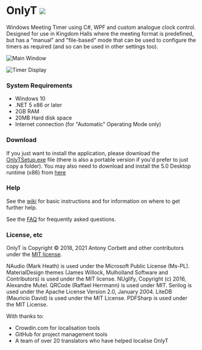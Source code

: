 # OnlyT <img src="https://ci.appveyor.com/api/projects/status/d0wra2jk7o23fagx?svg=true">

Windows Meeting Timer using C#, WPF and custom analogue clock control. Designed for use in Kingdom Halls where the meeting format is predefined, but has a "manual" and "file-based" mode that can be used to configure the timers as required (and so can be used in other settings too).

![Main Window](http://cv8.org.uk/soundbox/OnlyT/Images/MainWindow2.png)

![Timer Display](http://cv8.org.uk/soundbox/OnlyT/Images/Monitor02.png)

### System Requirements

* Windows 10
* .NET 5 x86 or later
* 2GB RAM
* 20MB Hard disk space
* Internet connection (for "Automatic" Operating Mode only)

### Download

If you just want to install the application, please download the [OnlyTSetup.exe](https://github.com/AntonyCorbett/OnlyT/releases/latest) file (there is also a portable version if you'd prefer to just copy a folder). You may also need to download and install the  5.0 Desktop runtime (x86) from [here](https://dotnet.microsoft.com/download/dotnet/5.0/runtime)

### Help

See the [wiki](https://github.com/AntonyCorbett/OnlyT/wiki) for basic instructions and for information on where to get further help.

See the [FAQ](https://github.com/AntonyCorbett/OnlyT/wiki/FAQ) for frequently asked questions.

### License, etc

OnlyT is Copyright &copy; 2018, 2021 Antony Corbett and other contributors under the [MIT license](LICENSE).

NAudio (Mark Heath) is used under the Microsoft Public License (Ms-PL). MaterialDesign themes (James Willock, Mulholland Software and Contributors) is used under the MIT license. NUglify, Copyright (c) 2016, Alexandre Mutel. QRCode (Raffael Herrmann) is used under MIT. Serilog is used under the Apache License Version 2.0, January 2004. LiteDB (Mauricio David) is used under the MIT License. PDFSharp is used under the MIT License.

With thanks to:
* Crowdin.com for localisation tools
* GitHub for project management tools
* A team of over 20 translators who have helped localise OnlyT

